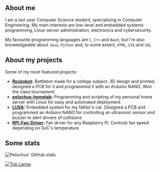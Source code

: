 ## About me
I am a last year Computer Science student, specializing in Computer Engineering. My main interests are low-level and embedded systems programming, Linux server administration, electronics and cybersecurity.

My favourite programming languages are ```C```, ```C++``` and ```Bash```, but I'm also knowledgeable about ```Java```, ```Python``` and, to some extent, ```HTML```, ```CSS``` and ```SQL```

## About my projects
Some of my most featured projects:
- **[Rockobot](https://github.com/Pelochus/rockobot):** Battlebot made for a college subject. 3D design and printed, designed a PCB for it and programmed it with an Arduino NANO. Won the class tournament
- **[pelochus-homelab](https://github.com/Pelochus/pelochus-homelab):** Programming and scripting of my personal home server with Linux for easy and automated deployment
- **[LUSA](https://github.com/Pelochus/LUSA):** Embedded system for my father's car. Designed a PCB and programmed an Arduino NANO for controlling an ultrasonic sensor and buzzer to alert drivers of collisions 
- **[RPi-Fan-Driver](https://github.com/Pelochus/RPi-Fan-Driver):** Fan driver for any Raspberry Pi. Controls fan speed depending on SoC's temperature

## Some stats
![Pelochus' GitHub stats](https://github-readme-stats.vercel.app/api?username=Pelochus&show_icons=true&theme=vision-friendly-dark)

[![Top Langs](https://github-readme-stats.vercel.app/api/top-langs/?username=Pelochus&layout=donut-vertical&theme=vision-friendly-dark)](https://github.com/anuraghazra/github-readme-stats)

<!-- ### TODO
https://www.sitepoint.com/github-profile-readme/
https://github.com/anuraghazra/github-readme-stats#github-stats-card

**NOTE** From here, everything is default recommended description by GitHub
**Pelochus/Pelochus** is a ✨ _special_ ✨ repository because its `README.md` (this file) appears on your GitHub profile.

Here are some ideas to get you started:

- 🔭 I’m currently working on ...
- 🌱 I’m currently learning ...
- 👯 I’m looking to collaborate on ...
- 🤔 I’m looking for help with ...
- 💬 Ask me about ...
- 📫 How to reach me: ...
- 😄 Pronouns: ...
- ⚡ Fun fact: ...
-->
